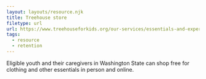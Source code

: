 ```yaml
---
layout: layouts/resource.njk
title: Treehouse store
filetype: url
url: https://www.treehouseforkids.org/our-services/essentials-and-experiences/
tags:
  - resource
  - retention
---
```

Eligible youth and their caregivers in Washington State can shop free for clothing and other essentials in person and online.
